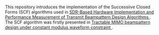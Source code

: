 This repository introduces the implementation of the Successiive Closed Forms (SCF) algorithms used in [SDR-Based Hardware Implementation and Performance Measurement of Transmit Beampattern Design Algorithms
]([https://ieeexplore.ieee.org/document/9266553](https://ieeexplore.ieee.org/document/9266553)). The SCF algorithm was firstly presented in [Tractable MIMO beampattern design under constant modulus waveform constraint
](https://ieeexplore.ieee.org/document/7485317/similar#similar).

